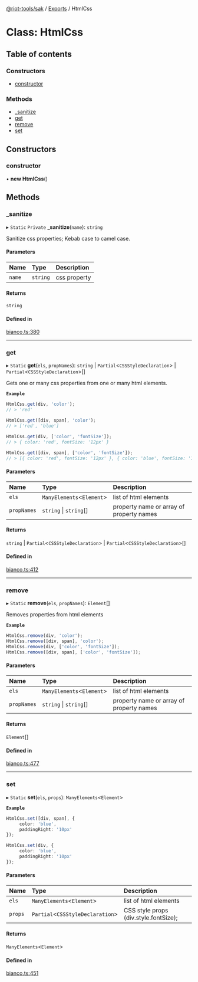 [@riot-tools/sak](../README.md) / [Exports](../modules.md) / HtmlCss

# Class: HtmlCss

## Table of contents

### Constructors

- [constructor](HtmlCss.md#constructor)

### Methods

- [\_sanitize](HtmlCss.md#_sanitize)
- [get](HtmlCss.md#get)
- [remove](HtmlCss.md#remove)
- [set](HtmlCss.md#set)

## Constructors

### constructor

• **new HtmlCss**()

## Methods

### \_sanitize

▸ `Static` `Private` **_sanitize**(`name`): `string`

Sanitize css properties; Kebab case to camel case.

#### Parameters

| Name | Type | Description |
| :------ | :------ | :------ |
| `name` | `string` | css property |

#### Returns

`string`

#### Defined in

[bianco.ts:380](https://github.com/riot-tools/sak/blob/741d242/lib/bianco.ts#L380)

___

### get

▸ `Static` **get**(`els`, `propNames`): `string` \| `Partial`<`CSSStyleDeclaration`\> \| `Partial`<`CSSStyleDeclaration`\>[]

Gets one or many css properties from one or many html elements.

**`Example`**

```ts
HtmlCss.get(div, 'color');
// > 'red'

HtmlCss.get([div, span], 'color');
// > ['red', 'blue']

HtmlCss.get(div, ['color', 'fontSize']);
// > { color: 'red', fontSize: '12px' }

HtmlCss.get([div, span], ['color', 'fontSize']);
// > [{ color: 'red', fontSize: '12px' }, { color: 'blue', fontSize: '10px' }]
```

#### Parameters

| Name | Type | Description |
| :------ | :------ | :------ |
| `els` | `ManyElements`<`Element`\> | list of html elements |
| `propNames` | `string` \| `string`[] | property name or array of property names |

#### Returns

`string` \| `Partial`<`CSSStyleDeclaration`\> \| `Partial`<`CSSStyleDeclaration`\>[]

#### Defined in

[bianco.ts:412](https://github.com/riot-tools/sak/blob/741d242/lib/bianco.ts#L412)

___

### remove

▸ `Static` **remove**(`els`, `propNames`): `Element`[]

Removes properties from html elements

**`Example`**

```ts
HtmlCss.remove(div, 'color');
HtmlCss.remove([div, span], 'color');
HtmlCss.remove(div, ['color', 'fontSize']);
HtmlCss.remove([div, span], ['color', 'fontSize']);
```

#### Parameters

| Name | Type | Description |
| :------ | :------ | :------ |
| `els` | `ManyElements`<`Element`\> | list of html elements |
| `propNames` | `string` \| `string`[] | property name or array of property names |

#### Returns

`Element`[]

#### Defined in

[bianco.ts:477](https://github.com/riot-tools/sak/blob/741d242/lib/bianco.ts#L477)

___

### set

▸ `Static` **set**(`els`, `props`): `ManyElements`<`Element`\>

**`Example`**

```ts
HtmlCss.set([div, span], {
     color: 'blue',
     paddingRight: '10px'
});

HtmlCss.set(div, {
     color: 'blue',
     paddingRight: '10px'
});
```

#### Parameters

| Name | Type | Description |
| :------ | :------ | :------ |
| `els` | `ManyElements`<`Element`\> | list of html elements |
| `props` | `Partial`<`CSSStyleDeclaration`\> | CSS style props (div.style.fontSize); |

#### Returns

`ManyElements`<`Element`\>

#### Defined in

[bianco.ts:451](https://github.com/riot-tools/sak/blob/741d242/lib/bianco.ts#L451)
